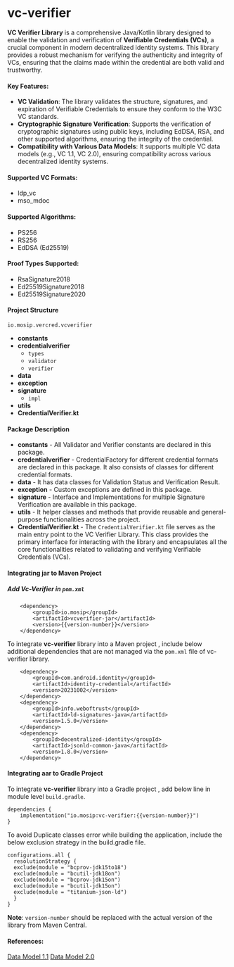 
# vc-verifier

**VC Verifier Library** is a comprehensive Java/Kotlin library designed to enable the validation and verification of **Verifiable Credentials (VCs)**, a crucial component in modern decentralized identity systems. This library provides a robust mechanism for verifying the authenticity and integrity of VCs, ensuring that the claims made within the credential are both valid and trustworthy.

#### Key Features:

-   **VC Validation**: The library validates the structure, signatures, and expiration of Verifiable Credentials to ensure they conform to the W3C VC standards.
-   **Cryptographic Signature Verification**: Supports the verification of cryptographic signatures using public keys, including EdDSA, RSA, and other supported algorithms, ensuring the integrity of the credential.
-   **Compatibility with Various Data Models**: It supports multiple VC data models (e.g., VC 1.1, VC 2.0), ensuring compatibility across various decentralized identity systems.

#### Supported VC Formats:
-   ldp_vc
-   mso_mdoc

#### Supported Algorithms:
-   PS256
-   RS256
-   EdDSA (Ed25519)

#### Proof Types Supported:
-   RsaSignature2018
-   Ed25519Signature2018
-   Ed25519Signature2020

#### Project Structure

`io.mosip.vercred.vcverifier`
- **constants**
- **credentialverifier**
    - `types`
    - `validator`
    - `verifier`
- **data**
- **exception**
- **signature**
    - `impl`
- **utils**
- **CredentialVerifier.kt**

#### Package Description

- **constants** - All Validator and Verifier constants are declared in this package.
- **credentialverifier** - CredentialFactory for different credential formats are declared in this package. It also consists of classes for different credential formats.
- **data** - It has data classes for Validation Status and Verification Result.
- **exception** - Custom exceptions are defined in this package.
- **signature** - Interface and Implementations for multiple Signature Verification are available in this package.
- **utils** - It helper classes and methods that provide reusable and general-purpose functionalities across the project.
- **CredentialVerifier.kt** - The `CredentialVerifier.kt` file serves as the main entry point to the VC Verifier Library. This class provides the primary interface for interacting with the library and encapsulates all the core functionalities related to validating and verifying Verifiable Credentials (VCs).

#### Integrating jar to Maven Project


##### Add Vc-Verifier in `pom.xml`

        <dependency>
            <groupId>io.mosip</groupId>
            <artifactId>vcverifier-jar</artifactId>
            <version>{{version-number}}</version>
        </dependency>

To integrate **vc-verifier** library into a Maven project ,  include below additional dependencies that are not managed via the `pom.xml` file of vc-verifier library.

        <dependency>
            <groupId>com.android.identity</groupId>
            <artifactId>identity-credential</artifactId>
            <version>20231002</version>
        </dependency>
        <dependency>
            <groupId>info.weboftrust</groupId>
            <artifactId>ld-signatures-java</artifactId>
            <version>1.5.0</version>
        </dependency>
        <dependency>
            <groupId>decentralized-identity</groupId>
            <artifactId>jsonld-common-java</artifactId>
            <version>1.8.0</version>
        </dependency>


#### Integrating aar to Gradle Project

To integrate **vc-verifier** library into a Gradle project ,  add below line in module level `build.gradle`.

	dependencies {
		implementation("io.mosip:vc-verifier:{{version-number}}")
	}

To avoid Duplicate classes error while building the application, include the below exclusion strategy in the build.gradle file.

    configurations.all {  
      resolutionStrategy {  
      exclude(module = "bcprov-jdk15to18")  
      exclude(module = "bcutil-jdk18on")  
      exclude(module = "bcprov-jdk15on")  
      exclude(module = "bcutil-jdk15on")  
      exclude(module = "titanium-json-ld")  
      }  
    }

**Note**: `version-number` should be replaced with the actual version of the library from Maven Central.



#### References:

[Data Model 1.1]( https://www.w3.org/TR/vc-data-model-1.1/)
[Data Model 2.0]( https://www.w3.org/TR/vc-data-model-2.0/)